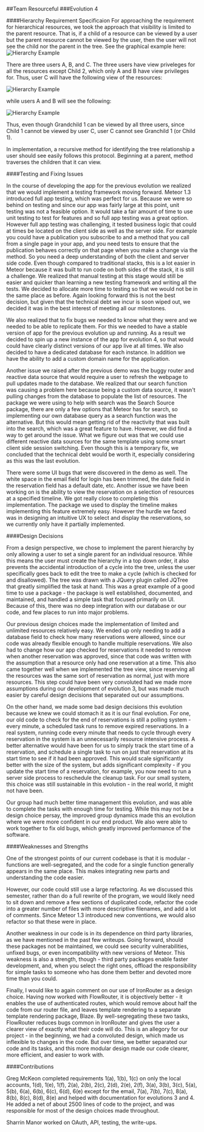 ##Team Resourceful
###Evolution 4

####Hierarchy Requirement Specificaion
For approaching the requirement for hierarchical resources, we took the approach that visibility is limited to the parent resource. That is, if a child of a resource can be viewed by a user but the parent resource cannot be viewed by the user, then the user will not see the child nor the parent in the tree. See the graphical example here: ![Hierarchy Example](/hierarchy1.png)

There are three users A, B, and C. The three users have view priveleges for all the resources except Child 2, which only A and B have view privileges for. Thus, user C will have the following view of the resources:

![Hierarchy Example](/hierarchy_C.png)

while users A and B will see the following:

![Hierarchy Example](/hierarchy_A_B.png)

Thus, even though Grandchild 1 can be viewed by all three users, since Child 1 cannot be viewed by user C, user C cannot see Granchild 1 (or Child 1).

In implementation, a recursive method for identifying the tree relationship a user should see easily follows this protocol. Beginning at a parent, method traverses the children that it can view. 

####Testing and Fixing Issues

In the course of developing the app for the previous evolution we realized that we would implement a testing framework moving forward. Meteor 1.3 introduced full app testing, which was perfect for us. Because we were so behind on testing and since our app was fairly large at this point, unit testing was not a feasible option. It would take a fair amount of time to use unit testing to test for features and so full app testing was a great option. However full app testing was challenging, it tested business logic that could at times be located on the client side as well as the server side. For example you could have a publication you subscribe to and a method that you call from a single page in your app, and you need tests to ensure that the publication behaves correctly on that page when you make a change via the method. So you need a deep understanding of both the client and server side code. Even though compared to traditional stacks, this is a lot easier in Meteor because it was built to run code on both sides of the stack, it is still a challenge. We realized that manual testing at this stage would still be easier and quicker than learning a new testing framework and writing all the tests. We decided to allocate more time to testing so that we would not be in the same place as before. Again looking forward this is not the best decision, but given that the technical debt we incur is soon wiped out, we decided it was in the best interest of meeting all our milestones.  

We also realized that to fix bugs we needed to know what they were and we needed to be able to replicate them. For this we needed to have a stable version of app for the previous evolution up and running. As a result we decided to spin up a new instance of the app for evolution 4, so that would could have clearly distinct versions of our app live at all times. We also decided to have a dedicated database for each instance. In addition we have the ability to add a custom domain name for the application.

Another issue we raised after the previous demo was the buggy router and reactive data source that would require a user to refresh the webpage to pull updates made to the database. We realized that our search function was causing a problem here because being a custom data source, it wasn't pulling changes from the database to populate the list of resources. The package we were using to help with search was the Search Source package, there are only a few options that Meteor has for search, so implementing our own database query as a search function was the alternative. But this would mean getting rid of the reactivity that was built into the search, which was a great feature to have. However, we did find a way to get around the issue. What we figure out was that we could use different reactive data sources for the same template using some smart client side session switching. Even though this is a temporary fix, we concluded that the technical debt would be worth it, especially considering as this was the last evolution.

There were some UI bugs that were discovered in the demo as well. The white space in the email field for login has been trimmed, the date field in the reservation field has a default date, etc. Another issue we have been working on is the ability to view the reservation on a selection of resources at a specified timeline. We got really close to completing this implementation. The package we used to display the timeline makes implementing this feature extremely easy. However the hurdle we faced was in designing an intuitive UX to select and display the reservations, so we currently only have it partially implemented.

####Design Decisions

From a design perspective, we chose to implement the parent hierarchy by only allowing a user to set a single parent for an individual resource.  While this means the user must create the hierarchy in a top down order, it also prevents the accidental introduction of a cycle into the tree, unless the user specifically goes back to edit the tree to make a cycle (which is checked for and disallowed).  The tree was drawn with a JQuery plugin called JQTree that greatly simplified the task at hand.  This was a great example of a good time to use a package - the package is well established, documented, and maintained, and handled a simple task that focused primarily on UI.  Because of this, there was no deep integration with our database or our code, and few places to run into major problems.

Our previous design choices made the implementation of limited and unlimited resources relatively easy.  We ended up only needing to add a database field to check how many reservations were allowed, since our code was already flexible enough to handle multiple reservations.  We also had to change how our app checked for reservations it needed to remove when another reservation was approved, since that code was written with the assumption that a resource only had one reservation at a time.  This also came together well when we implemented the tree view, since reserving all the resources was the same sort of reservation as normal, just with more resources.  This step could have been very convoluted had we made more assumptions during our development of evolution 3, but was made much easier by careful design decisions that separated out our assumptions.

On the other hand, we made some bad design decisions this evolution because we knew we could stomach it as it is our final evolution.  For one, our old code to check for the end of reservations is still a polling system - every minute, a scheduled task runs to remove expired reservations.  In a real system, running code every minute that needs to cycle through every reservation in the system is an unnecessarily resource intensive process.  A better alternative would have been for us to simply track the start time of a reservation, and schedule a single task to run on just that reservation at its start time to see if it had been approved.  This would scale significantly better with the size of the system, but adds significant complexity - if you update the start time of a reservation, for example, you now need to run a server side process to reschedule the cleanup task.  For our small system, this choice was still sustainable in this evolution - in the real world, it might not have been.

Our group had much better time management this evolution, and was able to complete the tasks with enough time for testing.  While this may not be a design choice persay, the improved group dynamics made this an evolution where we were more confident in our end product.  We also were able to work together to fix old bugs, which greatly improved performance of the software.

####Weaknesses and Strengths

One of the strongest points of our current codebase is that it is modular - functions are well-segregated, and the code for a single function generally appears in the same place.  This makes integrating new parts and understanding the code easier.

However, our code could still use a large refactoring.  As we discussed this semester, rather than do a full rewrite of the program, we would likely need to sit down and remove a few sections of duplicated code, refactor the code into a greater number of files with more descriptive filenames, and add a lot of comments.  Since Meteor 1.3 introduced new conventions, we would also refactor so that these were in place.

Another weakness in our code is in its dependence on third party libraries, as we have mentioned in the past few writeups.  Going forward, should these packages not be maintained, we could see security vulnerabilities, unfixed bugs, or even incompatibility with new versions of Meteor.  This weakness is also a strength, though - third party packages enable faster development, and, when you select the right ones, offload the responsibility for simple tasks to someone who has done them better and devoted more time than you could.  

Finally, I would like to again comment on our use of IronRouter as a design choice.  Having now worked with FlowRouter, it is objectively better - it enables the use of authenticated routes, which would remove about half the code from our router file, and leaves template rendering to a separate template rendering package, Blaze.  By well-segregating these two tasks, FlowRouter reduces bugs common in IronRouter and gives the user a clearer view of exactly what their code will do.  This is an allegory for our project - in the beginning, we had a convoluted design, which made us inflexible to changes in the code.  But over time, we better separated our code and its tasks, and this more modular design made our code clearer, more efficient, and easier to work with.

####Contributions

Greg McKeon completed requirements 1(a), 1(b), 1(c) on only the local accounts, 1(d), 1(e), 1(f), 2(a), 2(b), 2(c), 2(d), 2(e), 2(f), 3(a), 3(b), 3(c), 5(a), 5(b), 6(a), 6(b), 6(c), 6(d), 6(e) except for the email, 7(a), 7(b), 7(c), 8(a), 8(b), 8(c), 8(d), 8(e) and helped with documentation for evolutions 3 and 4.  He added a net of about 2500 lines of code to the project, and was responsible for most of the design choices made throughout.

Sharrin Manor worked on OAuth, API, testing, the write-ups. 
